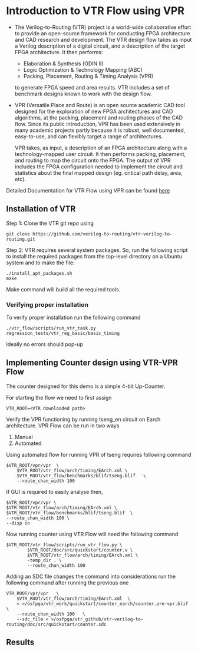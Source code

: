 # Introduction to VTR Flow using VPR
- The Verilog-to-Routing (VTR) project is a world-wide collaborative effort to provide an open-source framework for conducting FPGA architecture and CAD research and development. The VTR design flow takes as input a Verilog description of a digital circuit, and a description of the target FPGA architecture. It then performs:

    - Elaboration & Synthesis (ODIN II)
    - Logic Optimization & Technology Mapping (ABC)
    - Packing, Placement, Routing & Timing Analysis (VPR)

	to generate FPGA speed and area results. VTR includes a set of benchmark designs known to work with the design flow.

- VPR (Versatile Place and Route) is an open source academic CAD tool designed for the exploration of new FPGA architectures and CAD algorithms, at the packing, placement and routing phases of the CAD flow. Since its public introduction, VPR has been used extensively in many academic projects partly because it is robust, well documented, easy-to-use, and can flexibly target a range of architectures.

	VPR takes, as input, a description of an FPGA architecture along with a technology-mapped user circuit. It then performs packing, placement, and routing to map the circuit onto the FPGA. The output of VPR includes the FPGA configuration needed to implement the circuit and statistics about the final mapped design (eg. critical path delay, area, etc).

Detailed Documentation for VTR Flow using VPR can be found [here](https://docs.verilogtorouting.org/en/latest/quickstart/)

## Installation of VTR
Step 1: Clone the VTR git repo using

	git clone https://github.com/verilog-to-routing/vtr-verilog-to-routing.git

Step 2: VTR requires several system packages. So, run the following script to install the required packages from the top-level directory on a Ubuntu system and to make the file:

	./install_apt_packages.sh
	make
	
Make command will build all the required tools.

### Verifying proper installation
To verify proper installation run the following command
	
	./vtr_flow/scripts/run_vtr_task.py regression_tests/vtr_reg_basic/basic_timing
	
Ideally no errors should pop-up

## Implementing Counter design using VTR-VPR Flow
The counter designed for this demo is a simple 4-bit Up-Counter.

For starting the flow we need to first assign 
		
	VTR_ROOT=<VTR downloaded path>

Verify the VPR functioning by running tseng_en circuit on Earch architecture. VPR Flow can be run in two ways 
 1. Manual 
 2. Automated

Using automated flow for running VPR of tseng requires following command 

	$VTR_ROOT/vpr/vpr  \
		$VTR_ROOT/vtr_flow/arch/timing/EArch.xml \
		$VTR_ROOT/vtr_flow/benchmarks/blif/tseng.blif   \
		--route_chan_width 100

If GUI is required to easily analyse then,

	$VTR_ROOT/vpr/vpr \
	$VTR_ROOT/vtr_flow/arch/timing/EArch.xml \
	$VTR_ROOT/vtr_flow/benchmarks/blif/tseng.blif  \
	--route_chan_width 100 \
	--disp on
		
Now running counter using VTR Flow will need the following command
		
	$VTR_ROOT/vtr_flow/scripts/run_vtr_flow.py \ 
    		$VTR_ROOT/doc/src/quickstart/counter.v \ 
    		$VTR_ROOT/vtr_flow/arch/timing/EArch.xml \ 
    		-temp_dir . \ 
    		--route_chan_width 100  
		
Adding an SDC file changes the command into considerations run the following command after running the previous one

	VTR_ROOT/vpr/vpr   \
		$VTR_ROOT/vtr_flow/arch/timing/EArch.xml  \
		< >/osfpga/vtr_work/quickstart/counter_earch/counter.pre-vpr.blif   \
		--route_chan_width 100   \
		--sdc_file < >/osfpga/vtr_github/vtr-verilog-to-routing/doc/src/quickstart/counter.sdc

## Results
		

		




		


